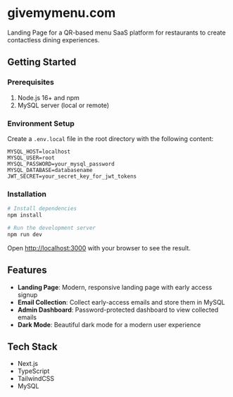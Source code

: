 # givemymenu.com

Landing Page for a QR-based menu SaaS platform for restaurants to create contactless dining experiences.

## Getting Started

### Prerequisites

1. Node.js 16+ and npm
2. MySQL server (local or remote)

### Environment Setup

Create a `.env.local` file in the root directory with the following content:

```
MYSQL_HOST=localhost
MYSQL_USER=root
MYSQL_PASSWORD=your_mysql_password
MYSQL_DATABASE=databasename
JWT_SECRET=your_secret_key_for_jwt_tokens
```

### Installation

```bash
# Install dependencies
npm install

# Run the development server
npm run dev
```

Open [http://localhost:3000](http://localhost:3000) with your browser to see the result.

## Features

- **Landing Page**: Modern, responsive landing page with early access signup
- **Email Collection**: Collect early-access emails and store them in MySQL
- **Admin Dashboard**: Password-protected dashboard to view collected emails
- **Dark Mode**: Beautiful dark mode for a modern user experience

## Tech Stack

- Next.js
- TypeScript
- TailwindCSS
- MySQL

